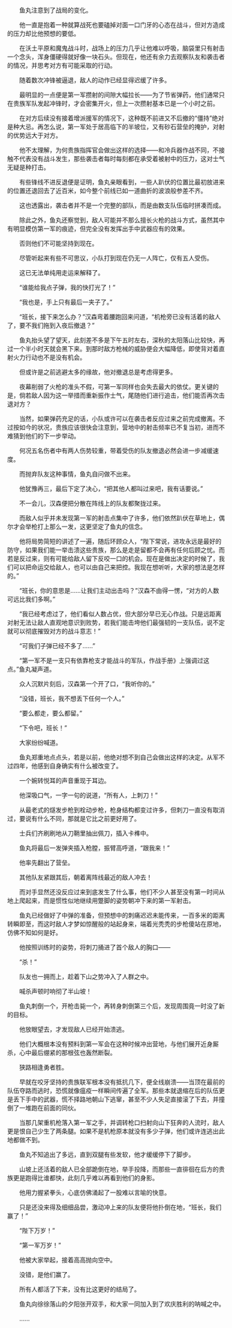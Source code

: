 　　鱼丸注意到了战局的变化。

　　他一直是抱着一种就算战死也要磕掉对面一口门牙的心态在战斗，但对方造成的压力却比他预想的要低。

　　在沃土平原和魔鬼战斗时，战场上的压力几乎让他难以呼吸，脑袋里只有射击一个念头，浑身僵硬得就好像一块石头。但现在，他还有余力去观察队友和袭击者的情况，并思考对方有可能采取的行动。

　　随着数次冲锋被逼退，敌人的动作已经显得迟缓了许多。

　　最明显的一点便是第一军攒射的间隙大幅拉长——为了节省弹药，他们通常只在贵族军队发起冲锋时，才会密集开火，但上一次攒射基本已是一个小时之前。

　　在对方后续没有接着增派援军的情况下，这种既不前进又不后撤的“僵持”绝对是种大忌。再怎么说，第一军处于居高临下的半坡位，又有砂石营垒的掩护，对射的优势远大于对方。

　　他不太理解，为何贵族指挥官会做出这样的选择——和冷兵器作战不同，不接触不代表没有战斗发生，那些袭击者每时每刻都在承受着被射中的压力，这对士气无疑是种打击。

　　有些锋线不进反退便是证明，鱼丸亲眼看到，一些人趴伏的位置比最初放进来的位置还退回去了近百米，如今整个前线已如一道曲折的波浪般参差不齐。

　　这也透露出，袭击者并不是一个完整的部队，而是由数支队伍临时拼凑而成。

　　除此之外，鱼丸还察觉到，敌人可能并不那么擅长火枪的战斗方式，虽然其中有明显模仿第一军的痕迹，但完全没有发挥出手中武器应有的效果。

　　否则他们不可能坚持到现在。

　　尽管听起来有些不可思议，小队打到现在仍无一人阵亡，仅有五人受伤。

　　这已无法单纯用走运来解释了。

　　“谁能给我点子弹，我的快打光了！”

　　“我也是，手上只有最后一夹子了。”

　　“班长，接下来怎么办？”汉森弯着腰跑回来问道，“机枪旁已没有活着的敌人了，要不我们拖到入夜后撤退？”

　　鱼丸抬头望了望天，此刻差不多是下午五时左右，深秋的太阳落山比较快，再过一个半小时天就会黑下来。到那时敌方枪械的威胁便会大幅降低，即使背对着直射火力行动也不是没有机会。

　　但或许是之前逃避太多的缘故，他对撤退总是考虑得更多。

　　夜幕削弱了火枪的准头不假，可第一军同样也会失去最大的依仗。更关键的是，倘若敌人因为这一举措而重新振作士气，尾随他们进行追击，他们能否再次击退对方？

　　当然，如果弹药充足的话，小队或许可以在袭击者反应过来之前完成撤离。不过按如今的状况，贵族应该很快会注意到，营地中的射击频率已不复当初，进而不难猜到他们的下一步举动。

　　何况五名伤者中有两人伤势较重，带着受伤的队友撤退必然会进一步减缓速度。

　　而抛弃队友这种事情，鱼丸自问做不出来。

　　他犹豫再三，最后下定了决心，“把其他人都叫过来吧，我有话要说。”

　　不一会儿，汉森便把分散在阵线上的队友都聚拢过来。

　　而敌人似乎并未发现第一军的射击点集中了许多，他们依然趴伏在草地上，偶尔才会举枪打上那么一发，这更坚定了鱼丸的信念。

　　他将局势简短的讲述了一遍，随后环顾众人，“陛下常说，进攻永远是最好的防守，如果我们能一举击溃这些贵族，那么是走是留都不会再有任何后顾之忧。而若是反过来，则有可能给敌人留下反咬一口的机会。现在是做出决定的时候了，我们可以把命运交给敌人，也可以由自己来把控。我现在想听听，大家的想法是怎样的。”

　　“班长，你的意思是……让我们主动出击吗？”汉森不由得一愣，“对方的人数可远比我们多啊。”

　　“我已经考虑过了，他们看似人数占优，但大部分早已无心作战。只是远距离对射无法让敌人直观地意识到败势，若我们能击垮他们最强韧的一支队伍，说不定就可以彻底摧毁对方的战斗意志！”

　　“可我们子弹已经不多了……”

　　“第一军不是一支只有依靠枪支才能战斗的军队，作战手册》上强调过这点。”鱼丸凝声道。

　　众人沉默片刻后，汉森第一个开了口，“我听你的。”

　　“没错，班长，我不想丢下任何一个人。”

　　“要么都走，要么都留。”

　　“下令吧，班长！”

　　大家纷纷喊道。

　　鱼丸郑重地点点头，若是以前，他绝对想不到自己会做出这样的决定。从军不过四年，他感到自身确实有什么被改变了。

　　一个婉转悦耳的声音重现于耳边。

　　他深吸口气，一字一句的说道，“所有人，上刺刀！”

　　从最老式的燧发步枪到栓动步枪，枪身结构都变过许多，但刺刀一直没有取消过，要说有什么不同，那就是它比之前更好用了。

　　士兵们齐刷刷地从刀鞘里抽出佩刀，插入卡榫中。

　　鱼丸将最后一发弹夹插入枪膛，振臂高呼道，“跟我来！”

　　他率先翻出了营垒。

　　其他队友紧跟其后，朝着离阵线最近的敌人冲去！

　　而对手显然还没反应过来到底发生了什么事，他们不少人甚至没有第一时间从地上爬起来，而是惯性似地继续用蹩脚的姿势朝冲下来的第一军射击。

　　鱼丸已经做好了中弹的准备，但预想中的刺痛迟迟未能传来，一百多米的距离转瞬即至，而这时敌人才梦如惊醒般的站起身来，端着光秃秃的步枪傻站在原地，仿佛不知如何是好。

　　他按照训练时的姿势，将刺刀捅进了首个敌人的胸口——

　　“杀！”

　　队友也一拥而上，趁着下山之势冲入了人群之中。

　　喊杀声顿时响彻了半山坡！

　　鱼丸刺倒一个，开枪击毙一个，再转身刺倒第三个后，发现周围竟一时没了新的目标。

　　他放眼望去，才发现敌人已经开始溃逃。

　　他们大概根本没有预料到第一军会在这种时候冲出营地，与他们展开近身厮杀，心中最后绷紧的那根弦也轰然断裂。

　　狭路相逢勇者胜。

　　早就在咬牙坚持的贵族联军根本没有抵抗几下，便全线崩溃——当顶在最前的队伍夺路而逃时，恐慌就像瘟疫一样瞬间传遍了全军。那些本就退缩在后的队伍更是丢下手中的武器，慌不择路地朝山下逃窜，甚至不少人失足直接滚了下去，并撞倒了一堆跑在前面的同伙。

　　当那几架重机枪落入第一军之手，并调转枪口扫射向山下狂奔的人流时，敌人更是恨自己少生了两条腿。如果不是机枪原本就没有多少子弹，他们或许连逃出此地都做不到。

　　鱼丸不知追出了多远，直到双腿有些发软，他才缓缓停下了脚步。

　　山坡上还活着的敌人已全部跪倒在地，举手投降，而那些一直徘徊在后方的贵族更是跑得比谁都快，此刻几乎难以再看到他们的身影。

　　他用力握紧拳头，心底仿佛涌起了一股难以言喻的快意。

　　只是还没来得及细细品尝，激动冲上来的队友便将他扑倒在地，“班长，我们赢了！”

　　“陛下万岁！”

　　“第一军万岁！”

　　他被大家举起，接着高高抛向空中。

　　没错，是他们赢了。

　　所有人都活了下来，没有比这更好的结局了。

　　鱼丸向徐徐落山的夕阳张开双手，和大家一同加入到了欢庆胜利的呐喊之中。

　　……
